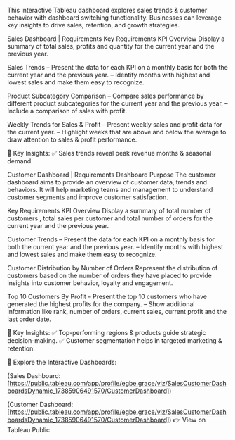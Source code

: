 This interactive Tableau dashboard explores sales trends & customer behavior with dashboard switching functionality. Businesses can leverage key insights to drive sales, retention, and growth strategies.

Sales Dashboard | Requirements
Key Requirements
KPI Overview
Display a summary of total sales, profits and quantity for the current year and the previous year.

Sales Trends
– Present the data for each KPI on a monthly basis for both the current year and the previous year.
– Identify months with highest and lowest sales and make them easy to recognize.

Product Subcategory Comparison
– Compare sales performance by different product subcategories for the current year and the previous year.
– Include a comparison of sales with profit.

Weekly Trends for Sales & Profit
– Present weekly sales and profit data for the current year.
– Highlight weeks that are above and below the average to draw attention to sales & profit performance.

📌 Key Insights:
✅ Sales trends reveal peak revenue months & seasonal demand.

Customer Dashboard | Requirements
Dashboard Purpose
The customer dashboard aims to provide an overview of customer data, trends and behaviors. It will help marketing teams and management to understand customer segments and improve customer satisfaction.

Key Requirements KPI Overview
Display a summary of total number of customers , total sales per customer and total number of orders for the current year and the previous year.

Customer Trends
– Present the data for each KPI on a monthly basis for both the current year and the previous year.
– Identify months with highest and lowest sales and make them easy to recognize.

Customer Distribution by Number of Orders
Represent the distribution of customers based on the number of orders they have placed to provide insights into customer behavior, loyalty and engagement.

Top 10 Customers By Profit
– Present the top 10 customers who have generated the highest profits for the company.
– Show additional information like rank, number of orders, current sales, current profit and the last order date.

📌 Key Insights:
✅ Top-performing regions & products guide strategic decision-making.
✅ Customer segmentation helps in targeted marketing & retention.

🔗 Explore the Interactive Dashboards:

(Sales Dashboard:[https://public.tableau.com/app/profile/egbe.grace/viz/SalesCustomerDashboardsDynamic_17385906491570/CustomerDashboard])

(Customer Dashboard: [https://public.tableau.com/app/profile/egbe.grace/viz/SalesCustomerDashboardsDynamic_17385906491570/CustomerDashboard])
👉 View on Tableau Public